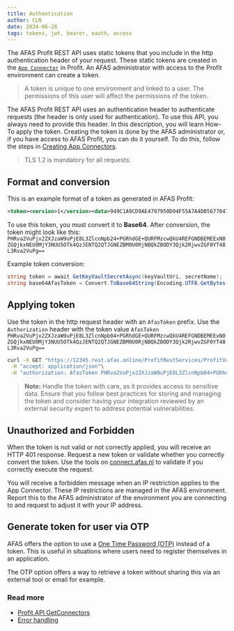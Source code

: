 ```yaml
---
title: Authentication
author: CLN
date: 2024-06-28
tags: tokens, jwt, bearer, oauth, access
---
```

The AFAS Profit REST API uses static tokens that you include in the http authentication header of your request. These static tokens are created in the [`App Connector`](./Concepts#app-connector) in Profit. An AFAS administrator with access to the Profit environment can create a token.

> A token is unique to one environment and linked to a user. The permissions of this user will affect the permissions of the token.

The AFAS Profit REST API uses an authentication header to authenticate requests (the header is only used for authentication). To use this API, you always need to provide this header. In this description, you will learn How-To apply the token. Creating the token is done by the AFAS administrator or, if you have access to AFAS Profit, you can do it yourself. To do this, follow the steps in [Creating App Connectors](https://help.afas.nl/help/NL/SE/120718.htm).

> TLS 1.2 is mandatory for all requests.

## Format and conversion

This is an example format of a token as generated in AFAS Profit:

``` xml
<token><version>1</version><data>949C1A9CD9AE4797950D94F55A7A4D056770472D4963CB9A8D3800BEE0CCE6A2</data></token>
```

To use this token, you must convert it to **Base64**. After conversion, the token might look like this:
`PHRva2VuPjx2ZXJzaW9uPjE8L3ZlcnNpb24+PGRhdGE+QURFMzcwQkU4REFGNDBEMEExN0ZGQjkxNEU0MjY3NUU5OTk4QzJENTQ2QTJGNEZBM0U0RjNBQkZBODY3Qjk2RjwvZGF0YT48L3Rva2VuPg==`

Example token conversion:

```csharp
string token = await GetKeyVaultSecretAsync(keyVaultUri, secretName);
string base64AfasToken = Convert.ToBase64String(Encoding.UTF8.GetBytes(token));
```

## Applying token

Use the token in the http request header with an `AfasToken` prefix. Use the `Authorization` header with the token value `AfasToken PHRva2VuPjx2ZXJzaW9uPjE8L3ZlcnNpb04+PGRhdGE+QURFMzcwQkU4REFGNDBEMEExN0ZGQjkxNEU0MjY3NUU5OTk4QzJENTQ2QTJGNEZBM0U0RjNBQkZBODY3Qjk2RjwvZGF0YT48L3Rva2VuPg==`

``` bash
curl -X GET "https://12345.rest.afas.online/ProfitRestServices/ProfitVersion" \
 -H "accept: application/json"\
 -H "authorization: AfasToken PHRva2VuPjx2ZXJzaW9uPjE8L3ZlcnNpb04+PGRhdGE+QURFMzcwQkU4REFGNDBEMEExN0ZGQjkxNEU0MjY3NUU5OTk4QzJENTQ2QTJGNEZBM0U0RjNBQkZBODY3Qjk2RjwvZGF0YT48L3Rva2VuPg==" \
```

> **Note:** Handle the token with care, as it provides access to sensitive data. Ensure that you follow best practices for storing and managing the token and consider having your integration reviewed by an external security expert to address potential vulnerabilities.

## Unauthorized and Forbidden

When the token is not valid or not correctly applied, you will receive an HTTP 401 response. Request a new token or validate whether you correctly convert the token. Use the tools on [connect.afas.nl](https://connect.afas.nl/) to validate if you correctly execute the request.

You will receive a forbidden message when an IP restriction applies to the App Connector. These IP restrictions are managed in the AFAS environment. Report this to the AFAS administrator of the environment you are connecting to and request to adjust it with your IP address.

## Generate token for user via OTP

AFAS offers the option to use a [One Time Password (OTP)](../../apidoc/en/Inrichting#post-/OtpRequest) instead of a token. This is useful in situations where users need to register themselves in an application.

The OTP option offers a way to retrieve a token without sharing this via an external tool or email for example.

### Read more

- [Profit API GetConnectors](./GetConnector)
- [Error handling](./Troubleshooting)
